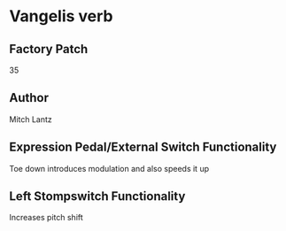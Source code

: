 



# Vangelis verb

## Factory Patch


35
## Author


Mitch Lantz
## Expression Pedal/External Switch Functionality


Toe down introduces modulation and also speeds it up
## Left Stompswitch Functionality


Increases pitch shift
